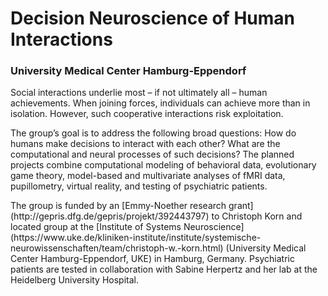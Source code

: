 # Decision Neuroscience of Human Interactions
### University Medical Center Hamburg-Eppendorf


<p>Social interactions underlie most – if not ultimately all – human achievements. When joining forces, individuals can achieve more than in isolation. However, such cooperative interactions risk exploitation.</p>

<p>The group’s goal is to address the following broad questions: How do humans make decisions to interact with each other? What are the computational and neural processes of such decisions? The planned projects combine computational modeling of behavioral data, evolutionary game theory, model-based and multivariate analyses of fMRI data, pupillometry, virtual reality, and testing of psychiatric patients.</p>

<p>The group is funded by an [Emmy-Noether research grant](http://gepris.dfg.de/gepris/projekt/392443797) to Christoph Korn and located group at the [Institute of Systems Neuroscience](https://www.uke.de/kliniken-institute/institute/systemische-neurowissenschaften/team/christoph-w.-korn.html) (University Medical Center Hamburg-Eppendorf, UKE) in Hamburg, Germany. Psychiatric patients are tested in collaboration with Sabine Herpertz and her lab at the Heidelberg University Hospital.</p>
